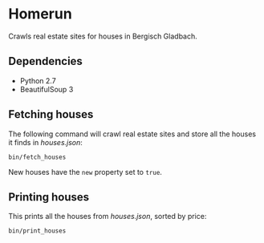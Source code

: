 Homerun
=======

Crawls real estate sites for houses in Bergisch Gladbach.

Dependencies
------------

- Python 2.7
- BeautifulSoup 3

Fetching houses
---------------

The following command will crawl real estate sites and store all the
houses it finds in _houses.json_:

    bin/fetch_houses

New houses have the `new` property set to `true`.

Printing houses
---------------

This prints all the houses from _houses.json_, sorted by price:

    bin/print_houses
